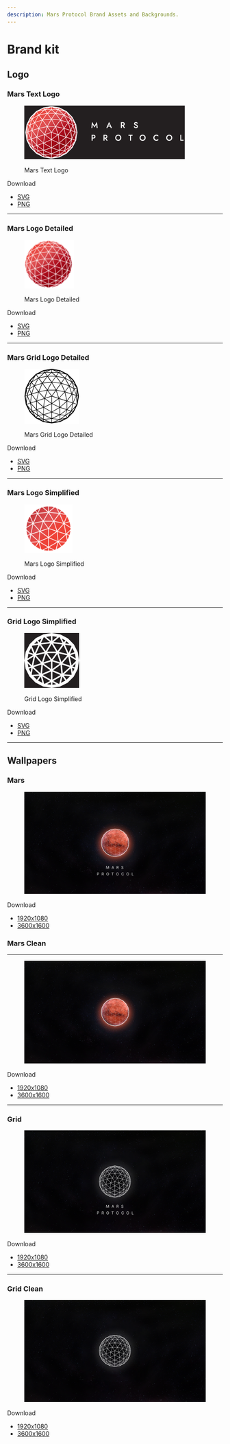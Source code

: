 ```yaml
---
description: Mars Protocol Brand Assets and Backgrounds.
---
```


# Brand kit

## Logo

### Mars Text Logo

<div align="left"><figure><img src="../.gitbook/assets/logo_display.png" alt="" width="375"><figcaption><p>Mars Text Logo</p></figcaption></figure></div>

Download

* [SVG](https://raw.githubusercontent.com/mars-protocol/mars-gitbook/refs/heads/main/.gitbook/assets/Logo.svg)
* [PNG](https://raw.githubusercontent.com/mars-protocol/mars-gitbook/refs/heads/main/.gitbook/assets/Logo.png)

***

### Mars Logo Detailed

<div align="left"><figure><img src="../.gitbook/assets/MarsLogo.svg" alt="" width="116"><figcaption><p>Mars Logo Detailed</p></figcaption></figure></div>

Download

* [SVG](https://raw.githubusercontent.com/mars-protocol/mars-gitbook/refs/heads/main/.gitbook/assets/MarsLogo.svg)
* [PNG](https://raw.githubusercontent.com/mars-protocol/mars-gitbook/refs/heads/main/.gitbook/assets/MarsLogo.png)

***

### Mars Grid Logo Detailed

<div align="left"><figure><img src="../.gitbook/assets/logo_legacy_display.png" alt="" width="128"><figcaption><p>Mars Grid Logo Detailed</p></figcaption></figure></div>

Download

* [SVG](https://raw.githubusercontent.com/mars-protocol/mars-gitbook/refs/heads/main/.gitbook/assets/Mars.svg)
* [PNG](https://raw.githubusercontent.com/mars-protocol/mars-gitbook/refs/heads/main/.gitbook/assets/Mars.png)

***

### Mars Logo Simplified

<div align="left"><figure><img src="../.gitbook/assets/mars.svg" alt="" width="113"><figcaption><p>Mars Logo Simplified</p></figcaption></figure></div>

Download

* [SVG](https://raw.githubusercontent.com/mars-protocol/mars-gitbook/refs/heads/main/.gitbook/assets/mars.svg)
* [PNG](https://raw.githubusercontent.com/mars-protocol/mars-gitbook/refs/heads/main/.gitbook/assets/mars.png)

***

### Grid Logo Simplified

<div align="left"><figure><img src="../.gitbook/assets/mars-grid-preview.svg" alt="" width="128"><figcaption><p>Grid Logo Simplified</p></figcaption></figure></div>

Download

* [SVG](https://raw.githubusercontent.com/mars-protocol/mars-gitbook/refs/heads/main/.gitbook/assets/mars-grid.svg)
* [PNG](https://raw.githubusercontent.com/mars-protocol/mars-gitbook/refs/heads/main/.gitbook/assets/mars-grid.svg)

***

## Wallpapers

### Mars

<figure><img src="../.gitbook/assets/mars-protocol-1920x1080.png" alt=""><figcaption></figcaption></figure>

Download&#x20;

* [1920x1080](https://raw.githubusercontent.com/mars-protocol/mars-gitbook/refs/heads/main/.gitbook/assets/mars-protocol-1920x1080.png)
* [3600x1600](https://raw.githubusercontent.com/mars-protocol/mars-gitbook/refs/heads/main/.gitbook/assets/mars-protocol-3600x1600.png)

### Mars Clean

***

<figure><img src="../.gitbook/assets/mars-protocol-clean-1920x1080.png" alt=""><figcaption></figcaption></figure>

Download&#x20;

* [1920x1080](https://raw.githubusercontent.com/mars-protocol/mars-gitbook/refs/heads/main/.gitbook/assets/mars-protocol-clean-1920x1080.png)
* [3600x1600](https://raw.githubusercontent.com/mars-protocol/mars-gitbook/refs/heads/main/.gitbook/assets/mars-protocol-clean-3600x1600.png)

***

### Grid

<figure><img src="../.gitbook/assets/mars-protocol-grid-1920x1080.png" alt=""><figcaption></figcaption></figure>

Download&#x20;

* [1920x1080](https://raw.githubusercontent.com/mars-protocol/mars-gitbook/refs/heads/main/.gitbook/assets/mars-protocol-grid-1920x1080.png)
* [3600x1600](https://raw.githubusercontent.com/mars-protocol/mars-gitbook/refs/heads/main/.gitbook/assets/mars-protocol-grid-3600x1600.png)

***

### Grid Clean

<figure><img src="../.gitbook/assets/mars-protocol-grid-clean-1920x1080.png" alt=""><figcaption></figcaption></figure>

Download&#x20;

* [1920x1080](https://raw.githubusercontent.com/mars-protocol/mars-gitbook/refs/heads/main/.gitbook/assets/mars-protocol-grid-clean-1920x1080.png)
* [3600x1600](https://raw.githubusercontent.com/mars-protocol/mars-gitbook/refs/heads/main/.gitbook/assets/mars-protocol-grid-clean-3600x1600.png)

